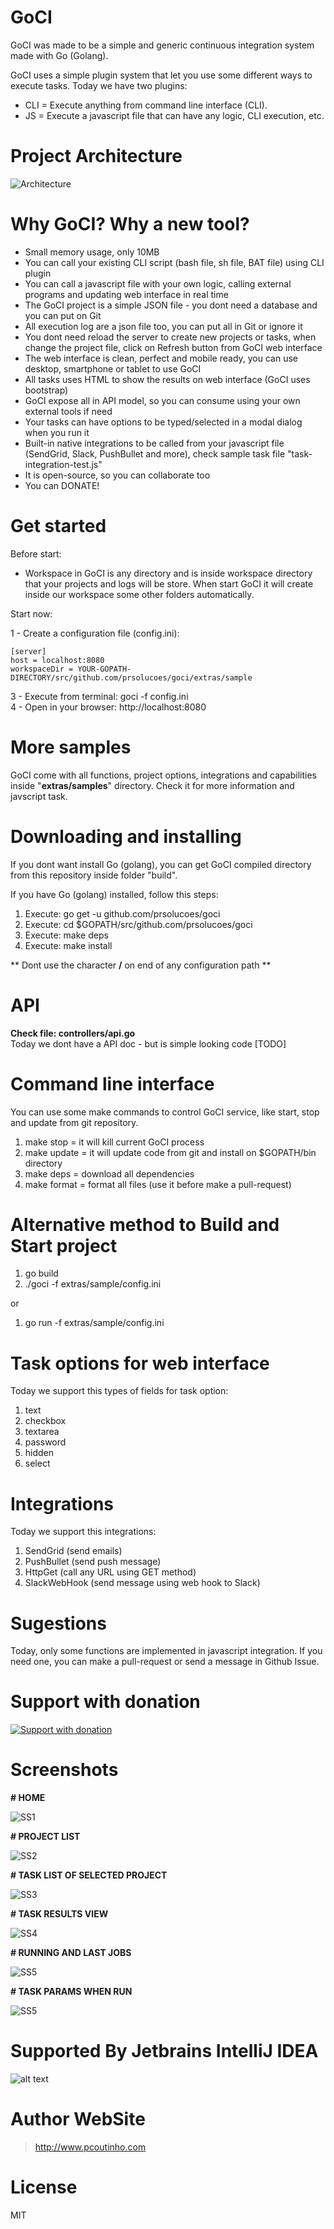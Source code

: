 # GoCI

GoCI was made to be a simple and generic continuous integration system made with Go (Golang).

GoCI uses a simple plugin system that let you use some different ways to execute tasks. Today we have two plugins:  
- CLI = Execute anything from command line interface (CLI).
- JS = Execute a javascript file that can have any logic, CLI execution, etc.
  
# Project Architecture
  
![Architecture](https://github.com/prsolucoes/goci/raw/master/extras/images/architecture.png?rnd=20160905 "Architecture")
  
# Why GoCI? Why a new tool?
- Small memory usage, only 10MB
- You can call your existing CLI script (bash file, sh file, BAT file) using CLI plugin
- You can call a javascript file with your own logic, calling external programs and updating web interface in real time
- The GoCI project is a simple JSON file - you dont need a database and you can put on Git
- All execution log are a json file too, you can put all in Git or ignore it
- You dont need reload the server to create new projects or tasks, when change the project file, click on Refresh button from GoCI web interface
- The web interface is clean, perfect and mobile ready, you can use desktop, smartphone or tablet to use GoCI
- All tasks uses HTML to show the results on web interface (GoCI uses bootstrap)
- GoCI expose all in API model, so you can consume using your own external tools if need
- Your tasks can have options to be typed/selected in a modal dialog when you run it
- Built-in native integrations to be called from your javascript file (SendGrid, Slack, PushBullet and more), check sample task file "task-integration-test.js"
- It is open-source, so you can collaborate too
- You can DONATE!

# Get started

Before start:
  
- Workspace in GoCI is any directory and is inside workspace directory that your projects and logs will be store. When start GoCI it will create inside our workspace some other folders automatically.  

Start now:

1 - Create a configuration file (config.ini):

```
[server]
host = localhost:8080
workspaceDir = YOUR-GOPATH-DIRECTORY/src/github.com/prsolucoes/goci/extras/sample
```

3 - Execute from terminal: goci -f config.ini  
4 - Open in your browser: http://localhost:8080  

# More samples

GoCI come with all functions, project options, integrations and capabilities inside "**extras/samples**" directory. Check it for more information and javscript task.

# Downloading and installing

If you dont want install Go (golang), you can get GoCI compiled directory from this repository inside folder "build".  

If you have Go (golang) installed, follow this steps:  

1. Execute: go get -u github.com/prsolucoes/goci  
2. Execute: cd $GOPATH/src/github.com/prsolucoes/goci  
3. Execute: make deps  
4. Execute: make install  

** Dont use the character **/** on end of any configuration path **

# API

**Check file: controllers/api.go**  
Today we dont have a API doc - but is simple looking code [TODO]  

# Command line interface

You can use some make commands to control GoCI service, like start, stop and update from git repository.

1. make stop   = it will kill current GoCI process
2. make update = it will update code from git and install on $GOPATH/bin directory
3. make deps   = download all dependencies
4. make format = format all files (use it before make a pull-request)

# Alternative method to Build and Start project

1. go build
2. ./goci -f extras/sample/config.ini

or

1. go run -f extras/sample/config.ini

# Task options for web interface

Today we support this types of fields for task option:  
  
1. text 
2. checkbox
3. textarea
4. password
5. hidden
6. select

# Integrations

Today we support this integrations:  
  
1. SendGrid (send emails)
2. PushBullet (send push message)
3. HttpGet (call any URL using GET method)
4. SlackWebHook (send message using web hook to Slack)

# Sugestions

Today, only some functions are implemented in javascript integration. If you need one, you can make a pull-request or send a message in Github Issue.

# Support with donation
[![Support with donation](http://donation.pcoutinho.com/images/donate-button.png)](http://donation.pcoutinho.com/)

# Screenshots

**# HOME**

![SS1](https://github.com/prsolucoes/goci/raw/master/extras/screenshots/screenshot1.png "Screenshot 1")

**# PROJECT LIST**

![SS2](https://github.com/prsolucoes/goci/raw/master/extras/screenshots/screenshot2.png "Screenshot 2")

**# TASK LIST OF SELECTED PROJECT**

![SS3](https://github.com/prsolucoes/goci/raw/master/extras/screenshots/screenshot3.png "Screenshot 3")

**# TASK RESULTS VIEW**

![SS4](https://github.com/prsolucoes/goci/raw/master/extras/screenshots/screenshot4.png "Screenshot 4")

**# RUNNING AND LAST JOBS**

![SS5](https://github.com/prsolucoes/goci/raw/master/extras/screenshots/screenshot5.png "Screenshot 5")

**# TASK PARAMS WHEN RUN**

![SS5](https://github.com/prsolucoes/goci/raw/master/extras/screenshots/screenshot6.png "Screenshot 6")

# Supported By Jetbrains IntelliJ IDEA

![alt text](https://github.com/prsolucoes/goci/raw/master/extras/jetbrains/logo.png "Supported By Jetbrains IntelliJ IDEA")

# Author WebSite

> http://www.pcoutinho.com

# License

MIT

